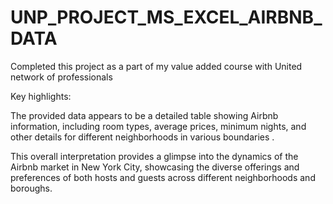 # UNP_PROJECT_MS_EXCEL_AIRBNB_DATA
Completed this project as a part of my  value added course with United network of professionals

Key highlights:

The provided data appears to be a detailed table showing Airbnb information, including room types, average prices, minimum nights, and other details for different neighborhoods in various boundaries .

This overall interpretation provides a glimpse into the dynamics of the Airbnb market in New York City, showcasing the diverse offerings and preferences of both hosts and guests across different neighborhoods and boroughs.
